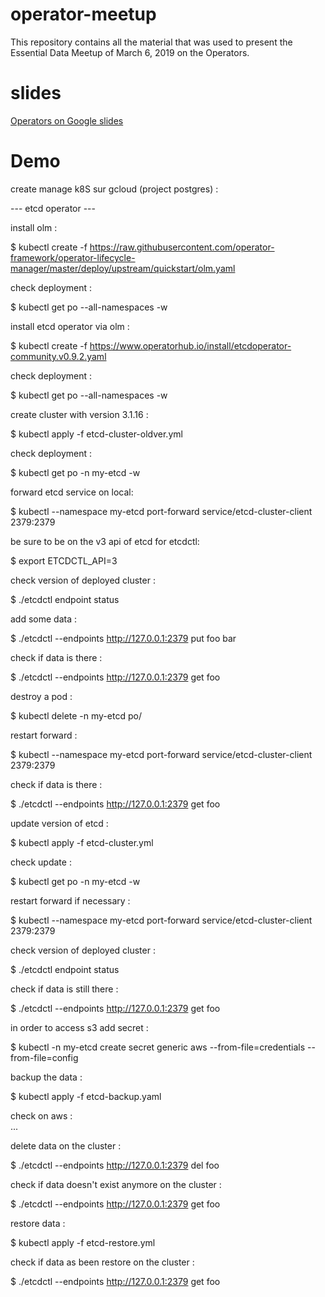 # operator-meetup

This repository contains all the material that was used to present the Essential Data Meetup of March 6, 2019 on the Operators.

# slides

[Operators on Google slides](https://docs.google.com/presentation/d/1hJZFsOnbILe26SJre5RXLTbqug8XHnEs3Otn5hqeBuw/edit?usp=sharing)

# Demo

create manage k8S sur gcloud (project postgres) :

--- etcd operator ---

install olm :

$ kubectl create -f https://raw.githubusercontent.com/operator-framework/operator-lifecycle-manager/master/deploy/upstream/quickstart/olm.yaml

check deployment :

$ kubectl get po --all-namespaces -w

install etcd operator via olm :

$ kubectl create -f https://www.operatorhub.io/install/etcdoperator-community.v0.9.2.yaml

check deployment :

$ kubectl get po --all-namespaces -w

create cluster with version 3.1.16 :

$ kubectl apply -f etcd-cluster-oldver.yml

check deployment :

$ kubectl get po -n my-etcd -w

forward etcd service on local:

$ kubectl --namespace my-etcd port-forward service/etcd-cluster-client 2379:2379     

be sure to be on the v3 api of etcd for etcdctl:

$ export ETCDCTL_API=3

check version of deployed cluster :

$ ./etcdctl endpoint status

add some data :

$ ./etcdctl --endpoints http://127.0.0.1:2379 put foo bar

check if data is there : 

$ ./etcdctl --endpoints http://127.0.0.1:2379 get foo

destroy a pod : 

$ kubectl delete -n my-etcd po/

restart forward :

$ kubectl --namespace my-etcd port-forward service/etcd-cluster-client 2379:2379   

check if data is there : 

$ ./etcdctl --endpoints http://127.0.0.1:2379 get foo

update version of etcd :

$ kubectl apply -f etcd-cluster.yml

check update :

$ kubectl get po -n my-etcd -w

restart forward if necessary :

$ kubectl --namespace my-etcd port-forward service/etcd-cluster-client 2379:2379

check version of deployed cluster :

$ ./etcdctl endpoint status

check if data is still there : 

$ ./etcdctl --endpoints http://127.0.0.1:2379 get foo

in order to access s3 add secret :

$ kubectl -n my-etcd create secret generic aws --from-file=credentials --from-file=config

backup the data :

$ kubectl apply -f etcd-backup.yaml

check on aws :  
...

delete data on the cluster :

$ ./etcdctl --endpoints http://127.0.0.1:2379 del foo

check if data doesn't exist anymore on the cluster :

$ ./etcdctl --endpoints http://127.0.0.1:2379 get foo

restore data :

$ kubectl apply -f etcd-restore.yml

check if data as been restore on the cluster :

$ ./etcdctl --endpoints http://127.0.0.1:2379 get foo